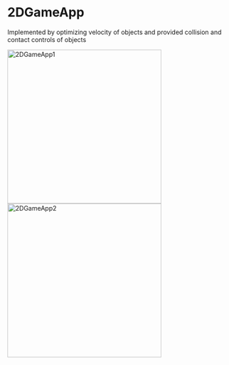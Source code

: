 # 2DGameApp
Implemented by optimizing velocity of objects and provided collision and contact controls of objects 

<img width="346" alt="2DGameApp1" src="https://user-images.githubusercontent.com/107641866/189485924-f2419003-df21-426e-b40b-b7f8c31782d8.png">
<img width="346" alt="2DGameApp2" src="https://user-images.githubusercontent.com/107641866/189485925-e7d128ca-e5c2-4207-8615-852de1dfd8cb.png">

